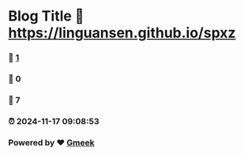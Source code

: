 # Blog Title :link: https://linguansen.github.io/spxz 
### :page_facing_up: [1](https://linguansen.github.io/spxz/tag.html) 
### :speech_balloon: 0 
### :hibiscus: 7 
### :alarm_clock: 2024-11-17 09:08:53 
### Powered by :heart: [Gmeek](https://github.com/Meekdai/Gmeek)
